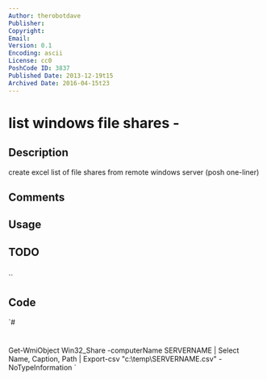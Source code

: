 ```yaml
---
Author: therobotdave
Publisher: 
Copyright: 
Email: 
Version: 0.1
Encoding: ascii
License: cc0
PoshCode ID: 3837
Published Date: 2013-12-19t15
Archived Date: 2016-04-15t23
---
```


# list windows file shares - 

## Description

create excel list of file shares from remote windows server (posh one-liner)

## Comments



## Usage



## TODO



## 

``

## Code

`#
 #
 Get-WmiObject Win32_Share -computerName SERVERNAME | 
 Select Name, Caption, Path | Export-csv "c:\temp\SERVERNAME.csv" -NoTypeInformation
`

